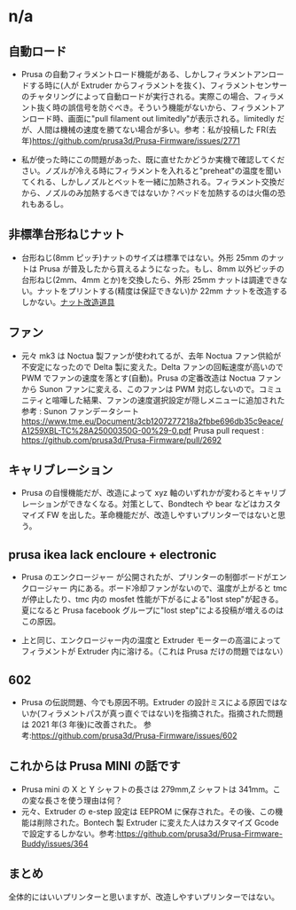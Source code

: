 # n/a

## 自動ロード

- Prusa の自動フィラメントロード機能がある、しかしフィラメントアンロードする時に(人が Extruder からフィラメントを抜く)、フィラメントセンサーのチャタリングによって自動ロードが実行される。実際この場合、フィラメント抜く時の誤信号を防ぐべき。そういう機能がないから、フィラメントアンロード時、画面に"pull filament out limitedly"が表示される。limitedly だが、人間は機械の速度を勝てない場合が多い。参考：私が投稿した FR(去年)https://github.com/prusa3d/Prusa-Firmware/issues/2771

- 私が使った時にこの問題があった、既に直せたかどうか実機で確認してください。ノズルが冷える時にフィラメントを入れると"preheat"の温度を聞いてくれる、しかしノズルとベットを一緒に加熱される。フィラメント交換だから、ノズルのみ加熱するべきではないか？ベッドを加熱するのは火傷の恐れもあるし。

## 非標準台形ねじナット

- 台形ねじ(8mm ピッチ)ナットのサイズは標準ではない。外形 25mm のナットは Prusa が普及したから買えるようになった。もし、8mm 以外ピッチの台形ねじ(2mm、4mm とか)を交換したら、外形 25mm ナットは調達できない。ナットをプリントする(精度は保証できない)か 22mm ナットを改造するしかない。[ナット改造道具](https://www.thingiverse.com/thing:4401155)

## ファン

- 元々 mk3 は Noctua 製ファンが使われてるが、去年 Noctua ファン供給が不安定になったので Delta 製に変えた。Delta ファンの回転速度が高いので PWM でファンの速度を落とす(自動)。Prusa の定番改造は Noctua ファンから Sunon ファンに変える、このファンは PWM 対応しないので。コミュニティと喧嘩した結果、ファンの速度選択設定が隠しメニューに追加された　
  参考 : Sunon ファンデータシート　https://www.tme.eu/Document/3cb1207277218a2fbbe696db35c9eace/A1259XBL-TC%28A25000350G-00%29-0.pdf
  Prusa pull request : https://github.com/prusa3d/Prusa-Firmware/pull/2692

## キャリブレーション

- Prusa の自慢機能だが、改造によって xyz 軸のいずれかが変わるとキャリブレーションができなくなる。対策として、Bondtech や bear などはカスタマイズ FW を出した。革命機能だが、改造しやすいプリンターではないと思う。

## prusa ikea lack encloure + electronic

- Prusa のエンクロージャー が公開されたが、プリンターの制御ボードがエンクロージャー 内にある。ボード冷却ファンがないので、温度が上がると tmc が停止したり、tmc 内の mosfet 性能が下がるによる"lost step"が起きる。夏になると Prusa facebook グループに"lost step"による投稿が増えるのはこの原因。

- 上と同じ、エンクロージャー内の温度と Extruder モーターの高温によってフィラメントが Extruder 内に溶ける。（これは Prusa だけの問題ではない）

## 602

- Prusa の伝説問題、今でも原因不明。Extruder の設計ミスによる原因ではないか(フィラメントパスが真っ直ぐではない)を指摘された。指摘された問題は 2021 年(3 年後)に改善された。 参考:https://github.com/prusa3d/Prusa-Firmware/issues/602

## これからは Prusa MINI の話です

- Prusa mini の X と Y シャフトの長さは 279mm,Z シャフトは 341mm。この変な長さを使う理由は何？
- 元々、Extruder の e-step 設定は EEPROM に保存された。その後、この機能は削除された。Bontech 製 Extruder に変えた人はカスタマイズ Gcode で設定するしかない。参考:https://github.com/prusa3d/Prusa-Firmware-Buddy/issues/364

## まとめ

全体的にはいいプリンターと思いますが、改造しやすいプリンターではない。
